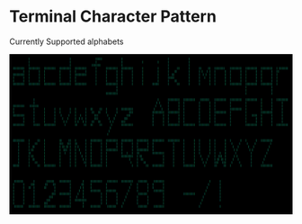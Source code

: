 # Terminal Character Pattern

Currently Supported alphabets

![alt text](https://raw.githubusercontent.com/varadkulk/TerminalCharacterPattern/master/output.png)
